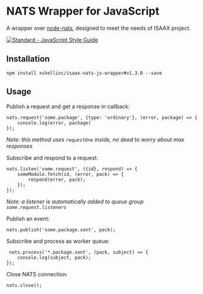 NATS Wrapper for JavaScript
===========================

A wrapper over [node-nats](https://github.com/nats-io/node-nats), designed
to meet the needs of ISAAX project.

[![Standard - JavaScript Style Guide](https://cdn.rawgit.com/feross/standard/master/badge.svg)](https://github.com/feross/standard)


Installation
------------

```
npm install xshellinc/isaax-nats-js-wrapper#v1.3.0 --save
```

Usage
-----

Publish a request and get a response in callback:

```ecmascript 6
nats.request('some.package', {type: 'ordinary'}, (error, package) => {
    console.log(error, package)
});
```
_Note: this method uses `requestOne` inside, no deed to worry about max responses_ 


Subscribe and respond to a request:

```ecmascript 6
nats.listen('some.request', ({id}, respond) => {
    someModule.fetch(id, (error, pack) => {
        respond(error, pack);
    });
});
```

_Note: a listener is automatically added to queue group `some.request.listeners`_


Publish an event:

```ecmascript 6
nats.publish('some.package.sent', pack);
```

Subscribe and process as worker queue:

```ecmascript 6
 nats.process('*.package.sent', (pack, subject) => {
    console.log(subject, pack);
});
```

Close NATS connection:

```ecmascript 6
nats.close();
```
